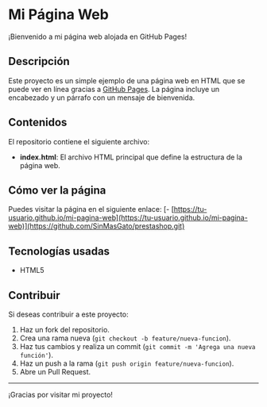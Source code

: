 # Mi Página Web

¡Bienvenido a mi página web alojada en GitHub Pages!

## Descripción

Este proyecto es un simple ejemplo de una página web en HTML que se puede ver en línea gracias a [GitHub Pages](https://pages.github.com/). La página incluye un encabezado y un párrafo con un mensaje de bienvenida.

## Contenidos

El repositorio contiene el siguiente archivo:
- **index.html**: El archivo HTML principal que define la estructura de la página web.

## Cómo ver la página

Puedes visitar la página en el siguiente enlace:
[- [https://tu-usuario.github.io/mi-pagina-web](https://tu-usuario.github.io/mi-pagina-web)](https://github.com/SinMasGato/prestashop.git)

## Tecnologías usadas

- HTML5

## Contribuir

Si deseas contribuir a este proyecto:
1. Haz un fork del repositorio.
2. Crea una rama nueva (`git checkout -b feature/nueva-funcion`).
3. Haz tus cambios y realiza un commit (`git commit -m 'Agrega una nueva función'`).
4. Haz un push a la rama (`git push origin feature/nueva-funcion`).
5. Abre un Pull Request.

---

¡Gracias por visitar mi proyecto!
